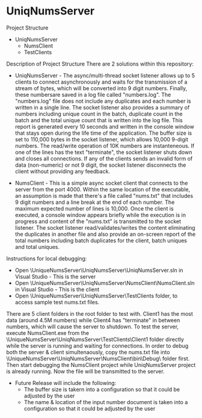 ﻿# UniqNumsServer
Project Structure
- UniqNumsServer
  - NumsClient
  - TestClients

Description of Project Structure
There are 2 solutions within this repository:

- UniqNumsServer - The async/multi-thread socket listener allows up to 5 clients to connect asynchronously and waits for the transmission of a stream of bytes, which will be converted into 9 digit numbers. Finally, these numbersare saved in a log file called "numbers.log". The "numbers.log" file does not include any duplicates and each number is written in a single line. The socket listener also provides a summary of numbers including unique count in the batch, duplicate count in the batch and the total unique count that is written into the log file. This report is generated every 10 seconds and written in the console window that stays open during the life time of the application. The buffer size is set to 110,000 bytes in the socket listener, which allows 10,000 9-digit numbers. The read/write operation of 10K numbers are instanteneous. If one of the lines has the text "terminate", the socket listener shuts down and closes all connections. If any of the clients sends an invalid form of data (non-numeric) or not 9 digit, the socket listener disconnects the client without providing any feedback.

- NumsClient - This is a simple async socket client that connects to the server from the port 4000. Within the same location of the executable, an assumption is made that there's a file called "nums.txt" that includes 9 digit numbers and a line break at the end of each number. The maximum expected number of lines is 10,000. Once the client is executed, a console window appears briefly while the execution is in progress and content of the "nums.txt" is transmitted to the socket listener. The socket listener read/validates/writes the content eliminating the duplicates in another file and also provide an on-screen report of the total numbers including batch duplicates for the client, batch uniques and total uniques.

Instructions for local debugging:
- Open \UniqueNumsServer\UniqNumsServer\UniqNumsServer.sln in Visual Studio - This is the server
- Open \UniqueNumsServer\UniqNumsServer\NumsClient\NumsClient.sln in Visual Studio - This is the client
- Open \UniqueNumsServer\UniqNumsServer\TestClients folder, to access sample test nums.txt files. 

There are 5 client folders in the root folder to test with. Client1 has the most data (around 4.5M numbers) while Client4 has "terminate" in between numbers, which will cause the server to shutdown. 
To test the server, execute NumsClient.exe from the \UniqueNumsServer\UniqNumsServer\TestClients\Client1 folder directly while the server is running and waiting for connections. 
In order to debug both the server & client simultenaously, copy the nums.txt file into \UniqueNumsServer\UniqNumsServer\NumsClient\bin\Debug\ folder first. Then start debugging the NumsClient project while UniqNumsServer project is already running. Now the file will be transmitted to the server.

- Future Release will include the following:
  - The buffer size is takern into a configuration so that it could be adjusted by the user
  - The name & location of the input number document is taken into a configuration so that it could be adjusted by the user
